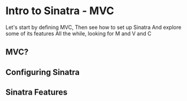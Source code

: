# Intro to Sinatra - MVC

Let's start by defining MVC,
Then see how to set up Sinatra
And explore some of its features
All the while, looking for M and V and C

## MVC?

## Configuring Sinatra

## Sinatra Features

